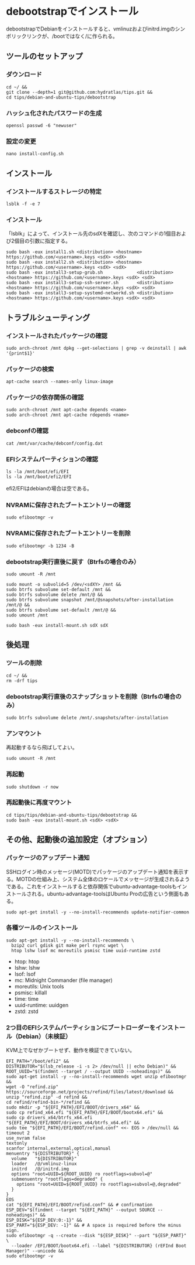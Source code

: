 # debootstrapでインストール
debootstrapでDebianをインストールすると、vmlinuzおよびinitrd.imgのシンボリックリンクが、/bootではなく/に作られる。

## ツールのセットアップ
### ダウンロード
```
cd ~/ &&
git clone --depth=1 git@github.com:hydratlas/tips.git &&
cd tips/debian-and-ubuntu-tips/debootstrap
```

### ハッシュ化されたパスワードの生成
```
openssl passwd -6 "newuser"
```

### 設定の変更
```
nano install-config.sh
```

## インストール
### インストールするストレージの特定
```
lsblk -f -e 7
```

### インストール
「lsblk」によって、インストール先のsdXを確認し、次のコマンドの1個目および2個目の引数に指定する。
```
sudo bash -eux install1.sh <distribution> <hostname> https://github.com/<username>.keys <sdX> <sdX>
sudo bash -eux install2.sh <distribution> <hostname> https://github.com/<username>.keys <sdX> <sdX>
sudo bash -eux install3-setup-grub.sh             <distribution> <hostname> https://github.com/<username>.keys <sdX> <sdX>
sudo bash -eux install3-setup-ssh-server.sh       <distribution> <hostname> https://github.com/<username>.keys <sdX> <sdX>
sudo bash -eux install3-setup-systemd-networkd.sh <distribution> <hostname> https://github.com/<username>.keys <sdX> <sdX>
```

## トラブルシューティング
### インストールされたパッケージの確認
```
sudo arch-chroot /mnt dpkg --get-selections | grep -v deinstall | awk '{print$1}'
```

### パッケージの検索
```
apt-cache search --names-only linux-image
```

### パッケージの依存関係の確認
```
sudo arch-chroot /mnt apt-cache depends <name>
sudo arch-chroot /mnt apt-cache rdepends <name>
```

### debconfの確認
```
cat /mnt/var/cache/debconf/config.dat
```

### EFIシステムパーティションの確認
```
ls -la /mnt/boot/efi/EFI
ls -la /mnt/boot/efi2/EFI
```
efi2/EFIはdebianの場合は空である。

### NVRAMに保存されたブートエントリーの確認
```
sudo efibootmgr -v
```

### NVRAMに保存されたブートエントリーを削除
```
sudo efibootmgr -b 1234 -B
```

### debootstrap実行直後に戻す（Btrfsの場合のみ）
```
sudo umount -R /mnt

sudo mount -o subvolid=5 /dev/<sdXY> /mnt &&
sudo btrfs subvolume set-default /mnt &&
sudo btrfs subvolume delete /mnt/@ &&
sudo btrfs subvolume snapshot /mnt/@snapshots/after-installation /mnt/@ &&
sudo btrfs subvolume set-default /mnt/@ &&
sudo umount /mnt

sudo bash -eux install-mount.sh sdX sdX
```

## 後処理
### ツールの削除
```
cd ~/ &&
rm -drf tips
```

### debootstrap実行直後のスナップショットを削除（Btrfsの場合のみ）
```
sudo btrfs subvolume delete /mnt/.snapshots/after-installation
```

### アンマウント
再起動するなら飛ばしてよい。
```
sudo umount -R /mnt
```

### 再起動
```
sudo shutdown -r now
```

### 再起動後に再度マウント
```
cd tips/tips/debian-and-ubuntu-tips/debootstrap &&
sudo bash -eux install-mount.sh <sdX> <sdX>
```

## その他、起動後の追加設定（オプション）
### パッケージのアップデート通知
SSHログイン時のメッセージ(MOTD)でパッケージのアップデート通知を表示する。MOTDの仕組み上、システム全体のロケールでメッセージが生成されるようである。これをインストールすると依存関係でubuntu-advantage-toolsもインストールされる。ubuntu-advantage-toolsはUbuntu Proの広告という側面もある。
```
sudo apt-get install -y --no-install-recommends update-notifier-common
```

### 各種ツールのインストール
```
sudo apt-get install -y --no-install-recommends \
  bzip2 curl gdisk git make perl rsync wget \
  htop lshw lsof mc moreutils psmisc time uuid-runtime zstd
```
- htop: htop
- lshw: lshw
- lsof: lsof
- mc: Midnight Commander (file manager)
- moreutils: Unix tools
- psmisc: killall
- time: time
- uuid-runtime: uuidgen
- zstd: zstd

### 2つ目のEFIシステムパーティションにブートローダーをインストール（Debian）（未検証）
KVM上でなぜかブートせず、動作を検証できていない。
```
EFI_PATH="/boot/efi2" &&
DISTRIBUTOR="$(lsb_release -i -s 2> /dev/null || echo Debian)" &&
ROOT_UUID="$(findmnt --target / --output UUID --noheadings)" &&
sudo apt-get install -y --no-install-recommends wget unzip efibootmgr &&
wget -O "refind.zip" https://sourceforge.net/projects/refind/files/latest/download &&
unzip "refind.zip" -d refind &&
cd refind/refind-bin-*/refind &&
sudo mkdir -p "${EFI_PATH}/EFI/BOOT/drivers_x64" &&
sudo cp refind_x64.efi "${EFI_PATH}/EFI/BOOT/bootx64.efi" &&
sudo cp drivers_x64/btrfs_x64.efi "${EFI_PATH}/EFI/BOOT/drivers_x64/btrfs_x64.efi" &&
sudo tee "${EFI_PATH}/EFI/BOOT/refind.conf" <<- EOS > /dev/null &&
timeout 2
use_nvram false
textonly
scanfor internal,external,optical,manual
menuentry "${DISTRIBUTOR}" {
  volume   "${DISTRIBUTOR}"
  loader   /@/vmlinuz-linux
  initrd   /@/initrd.img
  options "root=UUID=${ROOT_UUID} ro rootflags=subvol=@"
  submenuentry "rootflags=degraded" {
    options "root=UUID=${ROOT_UUID} ro rootflags=subvol=@,degraded"
  }
}
EOS
cat "${EFI_PATH}/EFI/BOOT/refind.conf" && # confirmation
ESP_DEV="$(findmnt --target "${EFI_PATH}" --output SOURCE --noheadings)" &&
ESP_DISK="${ESP_DEV:0:-1}" &&
ESP_PART="${ESP_DEV: -1}" && # A space is required before the minus sign.
sudo efibootmgr -q --create --disk "${ESP_DISK}" --part "${ESP_PART}" \
  --loader /EFI/BOOT/bootx64.efi --label "${DISTRIBUTOR} (rEFInd Boot Manager)" --unicode &&
sudo efibootmgr -v
```
